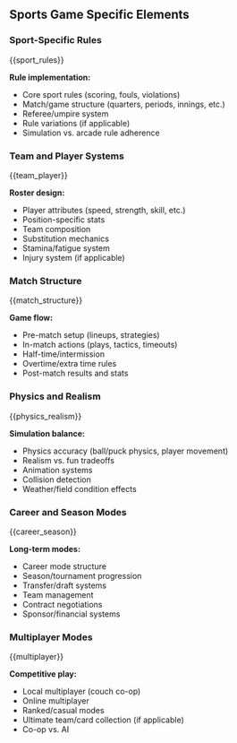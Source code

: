 ## Sports Game Specific Elements

### Sport-Specific Rules

{{sport_rules}}

**Rule implementation:**

- Core sport rules (scoring, fouls, violations)
- Match/game structure (quarters, periods, innings, etc.)
- Referee/umpire system
- Rule variations (if applicable)
- Simulation vs. arcade rule adherence

### Team and Player Systems

{{team_player}}

**Roster design:**

- Player attributes (speed, strength, skill, etc.)
- Position-specific stats
- Team composition
- Substitution mechanics
- Stamina/fatigue system
- Injury system (if applicable)

### Match Structure

{{match_structure}}

**Game flow:**

- Pre-match setup (lineups, strategies)
- In-match actions (plays, tactics, timeouts)
- Half-time/intermission
- Overtime/extra time rules
- Post-match results and stats

### Physics and Realism

{{physics_realism}}

**Simulation balance:**

- Physics accuracy (ball/puck physics, player movement)
- Realism vs. fun tradeoffs
- Animation systems
- Collision detection
- Weather/field condition effects

### Career and Season Modes

{{career_season}}

**Long-term modes:**

- Career mode structure
- Season/tournament progression
- Transfer/draft systems
- Team management
- Contract negotiations
- Sponsor/financial systems

### Multiplayer Modes

{{multiplayer}}

**Competitive play:**

- Local multiplayer (couch co-op)
- Online multiplayer
- Ranked/casual modes
- Ultimate team/card collection (if applicable)
- Co-op vs. AI
